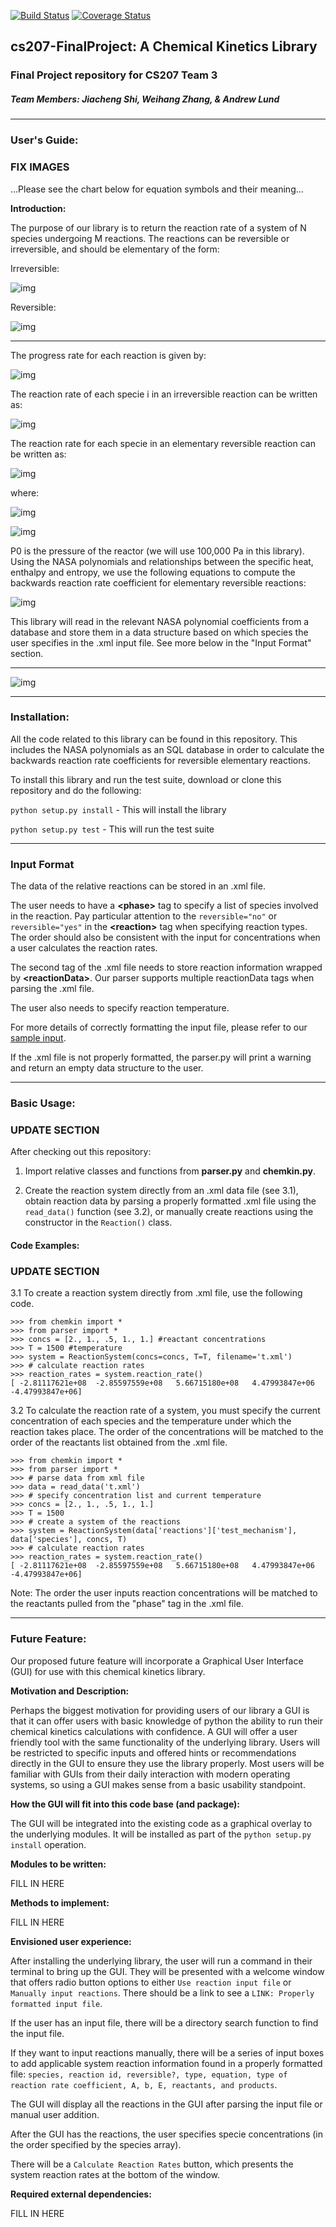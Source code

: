 [![Build Status](https://travis-ci.org/cs207team3/cs207-FinalProject.svg?branch=master)](https://travis-ci.org/cs207team3/cs207-FinalProject.svg?branch=master)
[![Coverage Status](https://coveralls.io/repos/github/cs207team3/cs207-FinalProject/badge.svg?branch=master&maxAge=0)](https://coveralls.io/github/cs207team3/cs207-FinalProject?branch=master&maxAge=0)

## cs207-FinalProject: A Chemical Kinetics Library
### Final Project repository for CS207 Team 3
##### Team Members: Jiacheng Shi, Weihang Zhang, & Andrew Lund

---

### User's Guide:
### FIX IMAGES

...Please see the chart below for equation symbols and their meaning...

**Introduction:**

The purpose of our library is to return the reaction rate of a system of N species undergoing M reactions. The reactions can be reversible or irreversible, and should be elementary of the form:

Irreversible:

![img](https://github.com/cs207team3/cs207-FinalProject/blob/master/images/irreversible_reaction_form.png "Irreversible Reaction Form")

Reversible:

![img](https://github.com/cs207team3/cs207-FinalProject/blob/master/images/reversible_reaction_form.png "Reversible Reaction Form")

-----

The progress rate for each reaction is given by:

![img](https://github.com/cs207team3/cs207-FinalProject/blob/master/images/progress_rate.png "Progress Rate")

The reaction rate of each specie i in an irreversible reaction can be written as:

![img](https://github.com/cs207team3/cs207-FinalProject/blob/master/images/reaction_rate.png "Reaction Rate")

The reaction rate for each specie in an elementary reversible reaction can be written as:

![img](https://github.com/cs207team3/cs207-FinalProject/blob/master/images/backward_reaction_rate.png "Backward_Reaction Rate")

where:

![img](https://github.com/cs207team3/cs207-FinalProject/blob/master/images/equilibrium_coeff.png "Equilibrium Coefficient")

![img](https://github.com/cs207team3/cs207-FinalProject/blob/master/images/equilibrium_coeff2.png "Equilibrium Coefficient2")

P0 is the pressure of the reactor (we will use 100,000 Pa in this library). Using the NASA polynomials and relationships between the specific heat, enthalpy and entropy, we use the following equations to compute the backwards reaction rate coefficient for elementary reversible reactions:

![img](https://github.com/cs207team3/cs207-FinalProject/blob/master/images/NASA_polynomials.png "NASA Polynomials")

This library will read in the relevant NASA polynomial coefficients from a database and store them in a data structure based on which species the user specifies in the .xml input file. See more below in the "Input Format" section.

----
![img](https://github.com/cs207team3/cs207-FinalProject/blob/master/images/variables.png "Variables")

------

### Installation:

All the code related to this library can be found in this repository. This includes the NASA polynomials as an SQL database in order to calculate the backwards reaction rate coefficients for reversible elementary reactions.

To install this library and run the test suite, download or clone this repository and do the following:

`python setup.py install` - This will install the library

`python setup.py test` - This will run the test suite

----

### Input Format

The data of the relative reactions can be stored in an .xml file.

The user needs to have a **\<phase\>** tag to specify a list of species involved in the reaction. Pay particular attention to the `reversible="no"` or `reversible="yes"` in the **\<reaction>** tag when specifying reaction types. The order should also be consistent with the input for concentrations when a user calculates the reaction rates.

The second tag of the .xml file needs to store reaction information wrapped by **\<reactionData\>**. Our parser supports multiple reactionData tags when parsing the .xml file.

The user also needs to specify reaction temperature.

For more details of correctly formatting the input file, please refer to our [sample input](https://github.com/cs207team3/cs207-FinalProject/blob/master/rxns.xml).

If the .xml file is not properly formatted, the parser.py will print a warning and return an empty data structure to the user.

----

### Basic Usage:
### UPDATE SECTION

After checking out this repository:
1. Import relative classes and functions from **parser.py** and **chemkin.py**.

2. Create the reaction system directly from an .xml data file (see 3.1), obtain reaction data by parsing a properly formatted .xml file using the `read_data()` function (see 3.2), or manually create reactions using the constructor in the `Reaction()` class.

#### Code Examples:
### UPDATE SECTION

3.1 To create a reaction system directly from .xml file, use the following code.
```
>>> from chemkin import *
>>> from parser import *
>>> concs = [2., 1., .5, 1., 1.] #reactant concentrations
>>> T = 1500 #temperature
>>> system = ReactionSystem(concs=concs, T=T, filename='t.xml')
>>> # calculate reaction rates
>>> reaction_rates = system.reaction_rate()
[ -2.81117621e+08  -2.85597559e+08   5.66715180e+08   4.47993847e+06  -4.47993847e+06]
```

3.2 To calculate the reaction rate of a system, you must specify the current concentration of each species and the temperature under which the reaction takes place. The order of the concentrations will be matched to the order of the reactants list obtained from the .xml file.

```
>>> from chemkin import *
>>> from parser import *
>>> # parse data from xml file
>>> data = read_data('t.xml')
>>> # specify concentration list and current temperature
>>> concs = [2., 1., .5, 1., 1.]
>>> T = 1500
>>> # create a system of the reactions
>>> system = ReactionSystem(data['reactions']['test_mechanism'], data['species'], concs, T)
>>> # calculate reaction rates
>>> reaction_rates = system.reaction_rate()
[ -2.81117621e+08  -2.85597559e+08   5.66715180e+08   4.47993847e+06  -4.47993847e+06]
```

Note: The order the user inputs reaction concentrations will be matched to the reactants pulled from the "phase" tag in the .xml file.

----

### Future Feature:
Our proposed future feature will incorporate a Graphical User Interface (GUI) for use with this chemical kinetics library.

**Motivation and Description:**

Perhaps the biggest motivation for providing users of our library a GUI is that it can offer users with basic knowledge of python the ability to run their chemical kinetics calculations with confidence. A GUI will offer a user friendly tool with the same functionality of the underlying library. Users will be restricted to specific inputs and offered hints or recommendations directly in the GUI to ensure they use the library properly. Most users will be familiar with GUIs from their daily interaction with modern operating systems, so using a GUI makes sense from a basic usability standpoint.

**How the GUI will fit into this code base (and package):**

The GUI will be integrated into the existing code as a graphical overlay to the underlying modules. It will be installed as part of the `python setup.py install` operation.

**Modules to be written:**

FILL IN HERE

**Methods to implement:**

FILL IN HERE

**Envisioned user experience:**

After installing the underlying library, the user will run a command in their terminal to bring up the GUI. They will be presented with a welcome window that offers radio button options to either `Use reaction input file` or `Manually input reactions`. There should be a link to see a `LINK: Properly formatted input file`.

If the user has an input file, there will be a directory search function to find the input file.

If they want to input reactions manually, there will be a series of input boxes to add applicable system reaction information found in a properly formatted file: `species, reaction id, reversible?, type, equation, type of reaction rate coefficient, A, b, E, reactants, and products`.

The GUI will display all the reactions in the GUI after parsing the input file or manual user addition.

After the GUI has the reactions, the user specifies specie concentrations (in the order specified by the species array).

There will be a `Calculate Reaction Rates` button, which presents the system reaction rates at the bottom of the window.

**Required external dependencies:**

FILL IN HERE

